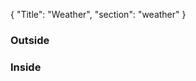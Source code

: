 {
	"Title": "Weather",
	"section": "weather"
}

<!-- this div helps absolutely positioned child elements render correctly -->
<div style="position:relative;">
<h3>Outside</h3>
<div id="outside"></div>
<h3>Inside</h3>
<div id="inside"></div>
</div>

